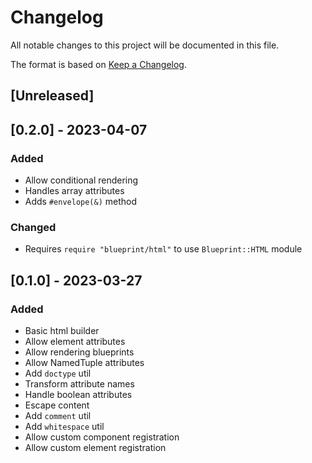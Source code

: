 # Changelog

All notable changes to this project will be documented in this file.

The format is based on [Keep a Changelog](https://keepachangelog.com/en/1.0.0/).

## [Unreleased]

## [0.2.0] - 2023-04-07

### Added
- Allow conditional rendering
- Handles array attributes
- Adds `#envelope(&)` method

### Changed
- Requires `require "blueprint/html"` to use `Blueprint::HTML` module

## [0.1.0] - 2023-03-27

### Added
- Basic html builder
- Allow element attributes
- Allow rendering blueprints
- Allow NamedTuple attributes
- Add `doctype` util
- Transform attribute names
- Handle boolean attributes
- Escape content
- Add `comment` util
- Add `whitespace` util
- Allow custom component registration
- Allow custom element registration
